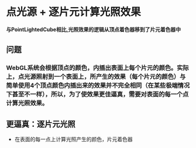 # 点光源 + 逐片元计算光照效果
**与PointLightedCube相比,光照效果的逻辑从顶点着色器移到了片元着色器中**
## 问题
### WebGL系统会根据顶点的颜色，内插出表面上每个片元的颜色。实际上，点光源照射到一个表面上，所产生的效果（每个片元的颜色）与简单使用4个顶点颜色内插出来的效果并不完全相同（在某些极端情况下甚至不一样），所以，为了使效果更佳逼真，需要对表面的每一个点计算光照效果。
## 更逼真：逐片元光照
* 在表面的每一点上计算光照产生的颜色，片元着色器